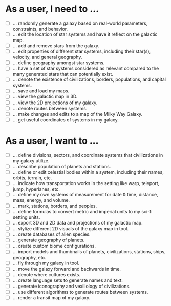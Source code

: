 # As a user, I need to ...
- [ ] ... randomly generate a galaxy based on real-world parameters, constraints, and behavior.
- [ ] ... edit the location of star systems and have it reflect on the galactic map.
- [ ] ... add and remove stars from the galaxy.
- [ ] ... edit properties of different star systems, including their star(s), velocity, and general geography.
- [ ] ... define geography amongst star systems. 
- [ ] ... have a set of star systems considered as relevant compared to the many generated stars that can potentially exist.
- [ ] ... denote the existence of civilizations, borders, populations, and capital systems.
- [ ] ... save and load my maps.
- [ ] ... view the galactic map in 3D.
- [ ] ... view the 2D projections of my galaxy.
- [ ] ... denote routes between systems.
- [ ] ... make changes and edits to a map of the Milky Way Galaxy.
- [ ] ... get useful coordinates of systems in my galaxy.
# As a user, I want to ...
- [ ] ... define divisions, sectors, and coordinate systems that civilizations in my galaxy utilize.
- [ ] ... describe population of planets and stations.
- [ ] ... define or edit celestial bodies within a system, including their names, orbits, terrain, etc.
- [ ] ... indicate how transportation works in the setting like warp, teleport, jump, hyperlanes, etc.
- [ ] ... define my own systems of measurement for date & time, distance, mass, energy, and volume.
- [ ] ... mark, stations, borders, and peoples.
- [ ] ... define formulas to convert metric and imperial units to my sci-fi setting units.
- [ ] ... export 3D and 2D data and projections of my galactic map.
- [ ] ... stylize different 2D visuals of the galaxy map in tool.
- [ ] ... create databases of alien species.
- [ ] ... generate geography of planets.
- [ ] ... create custom biome configurations.
- [ ] ... import models and thumbnails of planets, civilizations, stations, ships, geography, etc.
- [ ] ... fly through my galaxy in tool.
- [ ] ... move the galaxy forward and backwards in time. 
- [ ] ... denote where cultures exists.
- [ ] ... create language sets to generate names and text.
- [ ] ... generate iconography and vexillology of civilizations.
- [ ] ... use different algorithms to generate routes between systems.
- [ ] ... render a transit map of my galaxy.